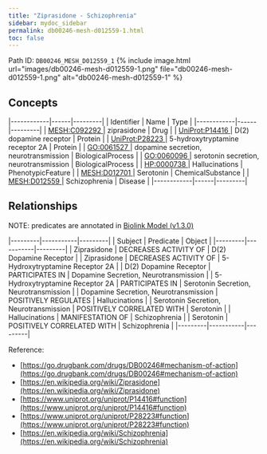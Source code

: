 ```yaml
---
title: "Ziprasidone - Schizophrenia"
sidebar: mydoc_sidebar
permalink: db00246-mesh-d012559-1.html
toc: false 
---
```



Path ID: `DB00246_MESH_D012559_1`
{% include image.html url="images/db00246-mesh-d012559-1.png" file="db00246-mesh-d012559-1.png" alt="db00246-mesh-d012559-1" %}

## Concepts

|------------|------|---------|
| Identifier | Name | Type    |
|------------|------|---------|
| <a href="https://identifiers.org/MESH:C092292">MESH:C092292 </a> | ziprasidone | Drug |
| <a href="https://identifiers.org/UniProt:P14416">UniProt:P14416 </a> | D(2) dopamine receptor | Protein |
| <a href="https://identifiers.org/UniProt:P28223">UniProt:P28223 </a> | 5-hydroxytryptamine receptor 2A | Protein |
| <a href="https://identifiers.org/GO:0061527">GO:0061527 </a> | dopamine secretion, neurotransmission | BiologicalProcess |
| <a href="https://identifiers.org/GO:0060096">GO:0060096 </a> | serotonin secretion, neurotransmission | BiologicalProcess |
| <a href="https://identifiers.org/HP:0000738">HP:0000738 </a> | Hallucinations | PhenotypicFeature |
| <a href="https://identifiers.org/MESH:D012701">MESH:D012701 </a> | Serotonin | ChemicalSubstance |
| <a href="https://identifiers.org/MESH:D012559">MESH:D012559 </a> | Schizophrenia | Disease |
|------------|------|---------|

## Relationships


NOTE: predicates are annotated in <a href="https://github.com/biolink/biolink-model/releases/tag/v1.3.0">Biolink Model (v1.3.0)</a>

|---------|-----------|---------|
| Subject | Predicate | Object  |
|---------|-----------|---------|
| Ziprasidone | DECREASES ACTIVITY OF | D(2) Dopamine Receptor |
| Ziprasidone | DECREASES ACTIVITY OF | 5-Hydroxytryptamine Receptor 2A |
| D(2) Dopamine Receptor | PARTICIPATES IN | Dopamine Secretion, Neurotransmission |
| 5-Hydroxytryptamine Receptor 2A | PARTICIPATES IN | Serotonin Secretion, Neurotransmission |
| Dopamine Secretion, Neurotransmission | POSITIVELY REGULATES | Hallucinations |
| Serotonin Secretion, Neurotransmission | POSITIVELY CORRELATED WITH | Serotonin |
| Hallucinations | MANIFESTATION OF | Schizophrenia |
| Serotonin | POSITIVELY CORRELATED WITH | Schizophrenia |
|---------|-----------|---------|

Reference: 
  - [https://go.drugbank.com/drugs/DB00246#mechanism-of-action](https://go.drugbank.com/drugs/DB00246#mechanism-of-action)
  - [https://en.wikipedia.org/wiki/Ziprasidone](https://en.wikipedia.org/wiki/Ziprasidone)
  - [https://www.uniprot.org/uniprot/P14416#function](https://www.uniprot.org/uniprot/P14416#function)
  - [https://www.uniprot.org/uniprot/P28223#function](https://www.uniprot.org/uniprot/P28223#function)
  - [https://en.wikipedia.org/wiki/Schizophrenia](https://en.wikipedia.org/wiki/Schizophrenia)
